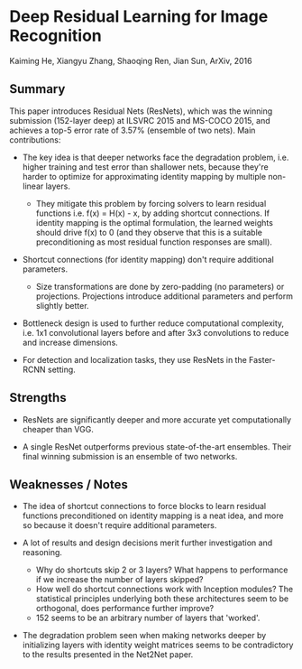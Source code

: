 # Deep Residual Learning for Image Recognition

Kaiming He, Xiangyu Zhang, Shaoqing Ren, Jian Sun, ArXiv, 2016

## Summary

This paper introduces Residual Nets (ResNets), which was the
winning submission (152-layer deep) at ILSVRC 2015 and MS-COCO 2015, and achieves
a top-5 error rate of 3.57% (ensemble of two  nets). Main contributions:

- The key idea is that deeper networks face the degradation problem, i.e.
higher training and test error than shallower nets, because they're harder
to optimize for approximating identity mapping by multiple non-linear layers.
    - They mitigate this problem by forcing solvers to learn residual functions
    i.e. f(x) = H(x) - x, by adding shortcut connections. If identity mapping is
    the optimal formulation, the learned weights should drive f(x) to 0 (and they
    observe that this is a suitable preconditioning as most residual function responses
    are small).

- Shortcut connections (for identity mapping) don't require additional parameters.
    - Size transformations are done by zero-padding (no parameters) or projections. Projections
    introduce additional parameters and perform slightly better.

- Bottleneck design is used to further reduce computational complexity, i.e. 1x1 convolutional
layers before and after 3x3 convolutions to reduce and increase dimensions.

- For detection and localization tasks, they use ResNets in the Faster-RCNN setting.

## Strengths

- ResNets are significantly deeper and more accurate yet computationally cheaper than VGG.

- A single ResNet outperforms previous state-of-the-art ensembles. Their final winning submission
is an ensemble of two networks.

## Weaknesses / Notes

- The idea of shortcut connections to force blocks to learn residual functions preconditioned
on identity mapping is a neat idea, and more so because it doesn't require additional parameters.

- A lot of results and design decisions merit further investigation and reasoning.
    - Why do shortcuts skip 2 or 3 layers? What happens to performance if we increase the number of layers skipped?
    - How well do shortcut connections work with Inception modules? The statistical principles
    underlying both these architectures seem to be orthogonal, does performance further improve?
    - 152 seems to be an arbitrary number of layers that 'worked'.

- The degradation problem seen when making networks deeper by initializing
layers with identity weight matrices seems to be contradictory to the results
presented in the Net2Net paper.